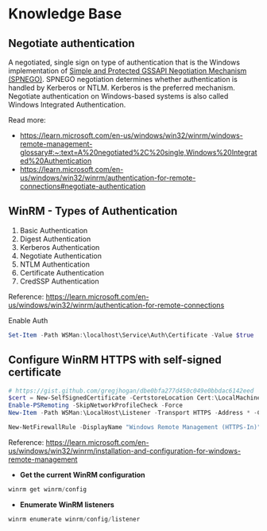 # Knowledge Base

## Negotiate authentication

A negotiated, single sign on type of authentication that is the Windows implementation of [Simple and Protected GSSAPI Negotiation Mechanism (SPNEGO)](https://learn.microsoft.com/en-us/windows/win32/winrm/windows-remote-management-glossary). SPNEGO negotiation determines whether authentication is handled by Kerberos or NTLM. Kerberos is the preferred mechanism. Negotiate authentication on Windows-based systems is also called Windows Integrated Authentication.

Read more:

- https://learn.microsoft.com/en-us/windows/win32/winrm/windows-remote-management-glossary#:~:text=A%20negotiated%2C%20single,Windows%20Integrated%20Authentication
- https://learn.microsoft.com/en-us/windows/win32/winrm/authentication-for-remote-connections#negotiate-authentication

## WinRM - Types of Authentication

1. Basic Authentication
2. Digest Authentication
3. Kerberos Authentication
4. Negotiate Authentication
5. NTLM Authentication
6. Certificate Authentication
7. CredSSP Authentication

Reference: https://learn.microsoft.com/en-us/windows/win32/winrm/authentication-for-remote-connections

Enable Auth

```powershell
Set-Item -Path WSMan:\localhost\Service\Auth\Certificate -Value $true
```
## Configure WinRM HTTPS with self-signed certificate

```powershell
# https://gist.github.com/gregjhogan/dbe0bfa277d450c049e0bbdac6142eed
$cert = New-SelfSignedCertificate -CertstoreLocation Cert:\LocalMachine\My -DnsName $env:COMPUTERNAME
Enable-PSRemoting -SkipNetworkProfileCheck -Force
New-Item -Path WSMan:\LocalHost\Listener -Transport HTTPS -Address * -CertificateThumbPrint $cert.Thumbprint –Force

New-NetFirewallRule -DisplayName "Windows Remote Management (HTTPS-In)" -Name "Windows Remote Management (HTTPS-In)" -Profile Any -LocalPort 5986 -Protocol TCP
```

Reference: https://learn.microsoft.com/en-us/windows/win32/winrm/installation-and-configuration-for-windows-remote-management

- **Get the current WinRM configuration**

```powershell
winrm get winrm/config
```

- **Enumerate WinRM listeners**

```powershell
winrm enumerate winrm/config/listener
```

